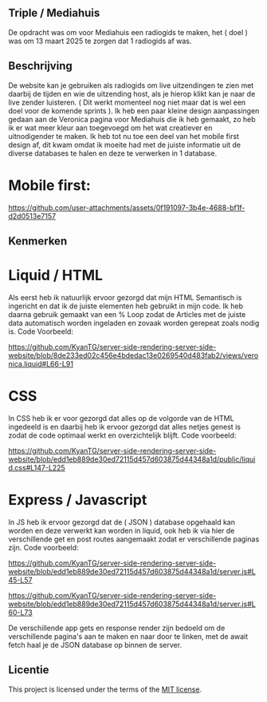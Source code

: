 ## Triple / Mediahuis

De opdracht was om voor Mediahuis een radiogids te maken, het ( doel ) was om 13 maart 2025 te zorgen dat 1 radiogids af was.

## Beschrijving

De website kan je gebruiken als radiogids om live uitzendingen te zien met daarbij de tijden en wie de uitzending host, als je hierop klikt kan je naar de live zender luisteren. ( Dit werkt momenteel nog niet maar dat is wel een doel voor de komende sprints ).
Ik heb een paar kleine design aanpassingen gedaan aan de Veronica pagina voor Mediahuis die ik heb gemaakt, zo heb ik er wat meer kleur aan toegevoegd om het wat creatiever en uitnodigender te maken. Ik heb tot nu toe een deel van het mobile first design af, dit kwam omdat ik moeite had met de juiste informatie uit de diverse databases te halen en deze te verwerken in 1 database.


# Mobile first:


https://github.com/user-attachments/assets/0f191097-3b4e-4688-bf1f-d2d0513e7157

## Kenmerken

# Liquid / HTML

Als eerst heb ik natuurlijk ervoor gezorgd dat mijn HTML Semantisch is ingericht en dat ik de juiste elementen heb gebruikt in mijn code. Ik heb daarna gebruik gemaakt van een % Loop zodat de Articles met de juiste data automatisch worden ingeladen en zovaak worden gerepeat zoals nodig is. Code Voorbeeld:

https://github.com/KyanTG/server-side-rendering-server-side-website/blob/8de233ed02c456e4bdedac13e0269540d483fab2/views/veronica.liquid#L66-L91

# CSS

In CSS heb ik er voor gezorgd dat alles op de volgorde van de HTML ingedeeld is en daarbij heb ik ervoor gezorgd dat alles netjes genest is zodat de code optimaal werkt en overzichtelijk blijft. Code voorbeeld:

https://github.com/KyanTG/server-side-rendering-server-side-website/blob/edd1eb889de30ed72115d457d603875d44348a1d/public/liquid.css#L147-L225

# Express / Javascript

In JS heb ik ervoor gezorgd dat de ( JSON ) database opgehaald kan worden en deze verwerkt kan worden in liquid, ook heb ik via hier de verschillende get en post routes aangemaakt zodat er verschillende paginas zijn. Code voorbeeld:

https://github.com/KyanTG/server-side-rendering-server-side-website/blob/edd1eb889de30ed72115d457d603875d44348a1d/server.js#L45-L57

https://github.com/KyanTG/server-side-rendering-server-side-website/blob/edd1eb889de30ed72115d457d603875d44348a1d/server.js#L60-L73

De verschillende app gets en response render zijn bedoeld om de verschillende pagina's aan te maken en naar door te linken, met de await fetch haal je de JSON database op binnen de server.



## Licentie

This project is licensed under the terms of the [MIT license](./LICENSE).
